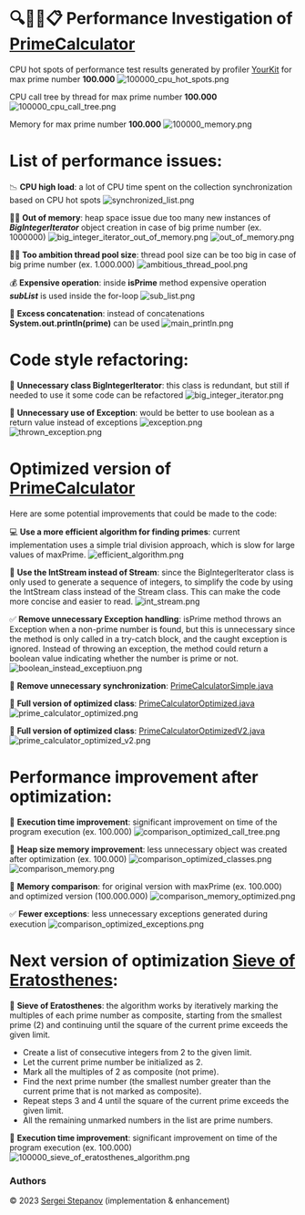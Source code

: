 🔍🕵️‍♂️📋️ **Performance Investigation** of  [PrimeCalculator](https://github.com/hibissscus/performance/blob/master/src/main/java/PrimeCalculator.java)
=================================

CPU hot spots of performance test results generated by profiler [YourKit](https://www.yourkit.com/java/profiler/) for max prime number **100.000**
![100000_cpu_hot_spots.png](profiler/100000_cpu_hot_spots.png)

CPU call tree by thread for max prime number **100.000**
![100000_cpu_call_tree.png](profiler/100000_cpu_call_tree.png)

Memory for max prime number **100.000**
![100000_memory.png](profiler/100000_memory.png)

List of performance issues:
=================================
📉 **CPU high load**: a lot of CPU time spent on the collection synchronization based on CPU hot spots ![synchronized_list.png](readme/synchronized_list.png)

🧠💥 **Out of memory**: heap space issue due too many new instances of ***BigIntegerIterator*** object creation in case of big prime number (ex. 1000000) ![big_integer_iterator_out_of_memory.png](readme/big_integer_iterator_out_of_memory.png) ![out_of_memory.png](readme/out_of_memory.png)

🏋️‍♂️ **Too ambition thread pool size**: thread pool size can be too big in case of big prime number (ex. 1.000.000) ![ambitious_thread_pool.png](readme/ambitious_thread_pool.png)

💰 **Expensive operation**: inside **isPrime** method expensive operation ***subList*** is used inside the for-loop
![sub_list.png](readme/sub_list.png)

🔡 **Excess concatenation**: instead of concatenations **System.out.println(prime)** can be used
![main_println.png](readme/main_println.png)

Code style refactoring:
=================================
🚫 **Unnecessary class BigIntegerIterator**: this class is redundant, but still if needed to use it some code can be refactored
![big_integer_iterator.png](readme/big_integer_iterator.png)

🚨 **Unnecessary use of Exception**: would be better to use boolean as a return value instead of exceptions
![exception.png](readme/exception.png)
![thrown_exception.png](readme/thrown_exception.png)

Optimized version of [PrimeCalculator](https://github.com/hibissscus/performance/blob/master/src/main/java/PrimeCalculatorOptimized.java)
=================================
Here are some potential improvements that could be made to the code:

💻 **Use a more efficient algorithm for finding primes**: current implementation uses a simple trial division approach, which is slow for large values of maxPrime.
![efficient_algorithm.png](readme/efficient_algorithm.png)

🎯 **Use the IntStream instead of Stream**: since the BigIntegerIterator class is only used to generate a sequence of integers, to simplify the code by using the IntStream class instead of the Stream class. This can make the code more concise and easier to read. 
![int_stream.png](readme/int_stream.png)

✅ **Remove unnecessary Exception handling**: isPrime method throws an Exception when a non-prime number is found, but this is unnecessary since the method is only called in a try-catch block, and the caught exception is ignored. Instead of throwing an exception, the method could return a boolean value indicating whether the number is prime or not.
![boolean_instead_exceptiuon.png](readme/boolean_instead_exceptiuon.png)

🤝 **Remove unnecessary synchronization**: [PrimeCalculatorSimple.java](https://github.com/hibissscus/performance/blob/master/src/main/java/PrimeCalculatorSimple.java)

🚀 **Full version of optimized class**: [PrimeCalculatorOptimized.java](https://github.com/hibissscus/performance/blob/master/src/main/java/PrimeCalculatorOptimized.java)
![prime_calculator_optimized.png](readme/prime_calculator_optimized.png)

🚀 **Full version of optimized class**: [PrimeCalculatorOptimizedV2.java](https://github.com/hibissscus/performance/blob/master/src/main/java/PrimeCalculatorOptimizedV2.java)
![prime_calculator_optimized_v2.png](readme/prime_calculator_optimized_v2.png)

Performance improvement after optimization:
=================================
🚀 **Execution time improvement**: significant improvement on time of the program execution (ex. 100.000) ![comparison_optimized_call_tree.png](profiler/comparison_optimized_call_tree.png)

🧠 **Heap size memory improvement**: less unnecessary object was created after optimization (ex. 100.000) ![comparison_optimized_classes.png](profiler/comparison_optimized_classes.png) 
![comparison_memory.png](profiler/comparison_memory.png)

💾 **Memory comparison**: for original version with maxPrime (ex. 100.000) and optimized version (100.000.000)
![comparison_memory_optimized.png](profiler/comparison_memory_optimized.png)

✅ **Fewer exceptions**: less unnecessary exceptions generated during execution ![comparison_optimized_exceptions.png](profiler/comparison_optimized_exceptions.png)

Next version of optimization [Sieve of Eratosthenes](https://github.com/hibissscus/performance/blob/master/src/main/java/PrimeSieveOfEratosthenes.java):
=================================
🧺 **Sieve of Eratosthenes**: the algorithm works by iteratively marking the multiples of each prime number as composite, starting from the smallest prime (2) and continuing until the square of the current prime exceeds the given limit.

- Create a list of consecutive integers from 2 to the given limit.
- Let the current prime number be initialized as 2.
- Mark all the multiples of 2 as composite (not prime).
- Find the next prime number (the smallest number greater than the current prime that is not marked as composite).
- Repeat steps 3 and 4 until the square of the current prime exceeds the given limit.
- All the remaining unmarked numbers in the list are prime numbers.

🚀 **Execution time improvement**: significant improvement on time of the program execution (ex. 100.000) ![100000_sieve_of_eratosthenes_algorithm.png](profiler/100000_sieve_of_eratosthenes_algorithm.png)
### Authors

© 2023 [Sergei Stepanov](https://github.com/hibissscus) (implementation & enhancement)
